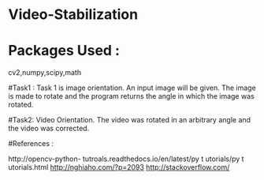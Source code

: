 # Video-Stabilization
# Packages Used :
cv2,numpy,scipy,math

#Task1 : Task 1 is image orientation. An input image will be given. The image is made to rotate and the program returns the angle in which the image was rotated.

#Task2: Video Orientation. The video was rotated in an arbitrary angle and the video was corrected.

#References :

http://opencv-python-
tutroals.readthedocs.io/en/latest/py t utorials/py t utorials.html
http://nghiaho.com/?p=2093
http://stackoverflow.com/
